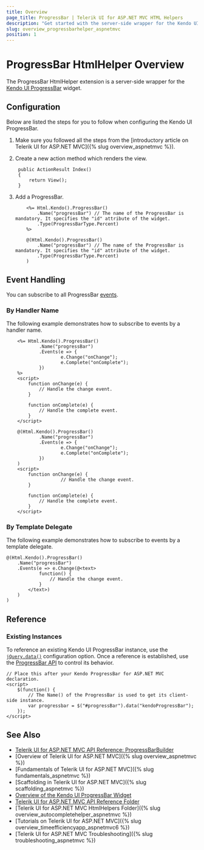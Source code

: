 ```yaml
---
title: Overview
page_title: ProgressBar | Telerik UI for ASP.NET MVC HTML Helpers
description: "Get started with the server-side wrapper for the Kendo UI ProgressBar widget for ASP.NET MVC."
slug: overview_progressbarhelper_aspnetmvc
position: 1
---
```


# ProgressBar HtmlHelper Overview

The ProgressBar HtmlHelper extension is a server-side wrapper for the [Kendo UI ProgressBar](https://demos.telerik.com/kendo-ui/progressbar/index) widget.

## Configuration

Below are listed the steps for you to follow when configuring the Kendo UI ProgressBar.

1. Make sure you followed all the steps from the [introductory article on Telerik UI for ASP.NET MVC]({% slug overview_aspnetmvc %}).
1. Create a new action method which renders the view.

        public ActionResult Index()
        {
            return View();
        }

1. Add a ProgressBar.

    ```ASPX
        <%= Html.Kendo().ProgressBar()
            .Name("progressBar") // The name of the ProgressBar is mandatory. It specifies the "id" attribute of the widget.
            .Type(ProgressBarType.Percent)
        %>
    ```
    ```Razor
        @(Html.Kendo().ProgressBar()
            .Name("progressBar") // The name of the ProgressBar is mandatory. It specifies the "id" attribute of the widget.
            .Type(ProgressBarType.Percent)
        )
    ```

## Event Handling

You can subscribe to all ProgressBar [events](http://docs.telerik.com/kendo-ui/api/javascript/ui/progressbar#events).

### By Handler Name

The following example demonstrates how to subscribe to events by a handler name.

```ASPX
    <%= Html.Kendo().ProgressBar()
            .Name("progressBar")
            .Events(e => {
                    e.Change("onChange");
                    e.Complete("onComplete");
            })
    %>
    <script>
        function onChange(e) {
            // Handle the change event.
        }

        function onComplete(e) {
            // Handle the complete event.
        }
    </script>
```
```Razor
    @(Html.Kendo().ProgressBar()
            .Name("progressBar")
            .Events(e => {
                    e.Change("onChange");
                    e.Complete("onComplete");
            })
    )
    <script>
        function onChange(e) {
                    // Handle the change event.
        }

        function onComplete(e) {
            // Handle the complete event.
        }
    </script>
```

### By Template Delegate

The following example demonstrates how to subscribe to events by a template delegate.

    @(Html.Kendo().ProgressBar()
        .Name("progressBar")
        .Events(e => e.Change(@<text>
                function() {
                    // Handle the change event.
                }
            </text>)
        )
    )

## Reference

### Existing Instances

To reference an existing Kendo UI ProgressBar instance, use the [`jQuery.data()`](http://api.jquery.com/jQuery.data/) configuration option. Once a reference is established, use the [ProgressBar API](http://docs.telerik.com/kendo-ui/api/javascript/ui/progressbar#methods) to control its behavior.

    // Place this after your Kendo ProgressBar for ASP.NET MVC declaration.
    <script>
        $(function() {
            // The Name() of the ProgressBar is used to get its client-side instance.
            var progressbar = $("#progressBar").data("kendoProgressBar");
        });
    </script>

## See Also

* [Telerik UI for ASP.NET MVC API Reference: ProgressBarBuilder](http://docs.telerik.com/aspnet-mvc/api/Kendo.Mvc.UI.Fluent/ProgressBarBuilder)
* [Overview of Telerik UI for ASP.NET MVC]({% slug overview_aspnetmvc %})
* [Fundamentals of Telerik UI for ASP.NET MVC]({% slug fundamentals_aspnetmvc %})
* [Scaffolding in Telerik UI for ASP.NET MVC]({% slug scaffolding_aspnetmvc %})
* [Overview of the Kendo UI ProgressBar Widget](http://docs.telerik.com/kendo-ui/controls/interactivity/progressbar/overview)
* [Telerik UI for ASP.NET MVC API Reference Folder](http://docs.telerik.com/aspnet-mvc/api/Kendo.Mvc/AggregateFunction)
* [Telerik UI for ASP.NET MVC HtmlHelpers Folder]({% slug overview_autocompletehelper_aspnetmvc %})
* [Tutorials on Telerik UI for ASP.NET MVC]({% slug overview_timeefficiencyapp_aspnetmvc6 %})
* [Telerik UI for ASP.NET MVC Troubleshooting]({% slug troubleshooting_aspnetmvc %})
